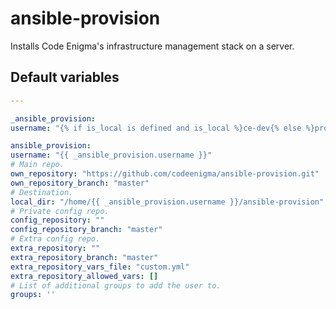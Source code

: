 # ansible-provision
Installs Code Enigma's infrastructure management stack on a server.
<!--TOC-->
<!--ENDTOC-->

<!--ROLEVARS-->
## Default variables
```yaml
---

_ansible_provision:
username: "{% if is_local is defined and is_local %}ce-dev{% else %}provision{% endif %}"

ansible_provision:
username: "{{ _ansible_provision.username }}"
# Main repo.
own_repository: "https://github.com/codeenigma/ansible-provision.git"
own_repository_branch: "master"
# Destination.
local_dir: "/home/{{ _ansible_provision.username }}/ansible-provision"
# Private config repo.
config_repository: ""
config_repository_branch: "master"
# Extra config repo.
extra_repository: ""
extra_repository_branch: "master"
extra_repository_vars_file: "custom.yml"
extra_repository_allowed_vars: []
# List of additional groups to add the user to.
groups: ''
```

<!--ENDROLEVARS-->
